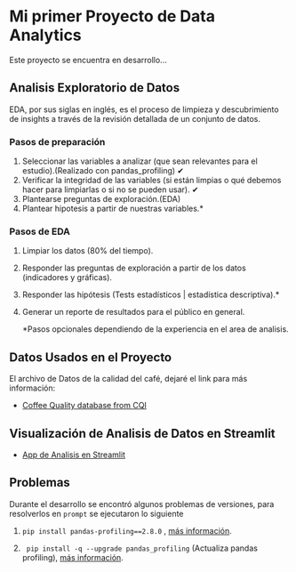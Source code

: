# Mi primer Proyecto de Data Analytics 
Este proyecto se encuentra en desarrollo...

## Analisis Exploratorio de Datos
EDA, por sus siglas en inglés, es el proceso de limpieza y descubrimiento de insights a través de la revisión detallada de un conjunto de datos.

### Pasos de preparación
1. Seleccionar las variables a analizar (que sean relevantes para el estudio).(Realizado con pandas_profiling) ✔
2. Verificar la integridad de las variables (si están limpias o qué debemos hacer para limpiarlas o si no se pueden usar). ✔
3. Plantearse preguntas de exploración.(EDA)
4. Plantear hipotesis a partir de nuestras variables.*

### Pasos de EDA
1. Limpiar los datos (80% del tiempo).
2. Responder las preguntas de exploración a partir de los datos (indicadores y gráficas).
3. Responder las hipótesis (Tests estadísticos | estadística descriptiva).*
4. Generar un reporte de resultados para el público en general.

    *Pasos opcionales dependiendo de la experiencia en el area de analisis.


## Datos Usados en el Proyecto
El archivo de Datos de  la calidad del café, dejaré el link para más información:

- [Coffee Quality database from CQI](https://www.kaggle.com/volpatto/coffee-quality-database-from-cqi?select=merged_data_cleaned.csv)

## Visualización de Analisis de Datos en Streamlit

- [App de Analisis en Streamlit](https://share.streamlit.io/romeroelena16/pythonanalytics/main/src/reporte.py)


## Problemas

Durante el desarrollo se encontró algunos problemas de versiones, para resolverlos en `prompt` se ejecutaron lo siguiente

1. ` pip install pandas-profiling==2.8.0 ` , [más información](https://github.com/ydataai/pandas-profiling/issues/528).

2. ` pip install -q --upgrade pandas_profiling`  (Actualiza pandas profiling), [más información](https://community.insaid.co/hc/en-us/community/posts/360046929193-Unable-to-import-pandas-profiling).


